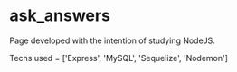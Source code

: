 # ask_answers
Page developed with the intention of studying NodeJS.

Techs used = ['Express', 'MySQL', 'Sequelize', 'Nodemon']
